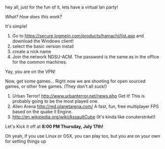 hey all, just for the fun of it, lets have a virtual lan party!

<em>What? How does this work?</em>

It's simple!

1. Go to https://secure.logmein.com/products/hamachi/list.asp and download the Windows client!
2. select the basic version install
3. create a nick name
4. Join the network NDSU-ACM. The password is the same as in the office for the common machines.

Yay, you are on the VPN!

Now, get some games... Right now we are shooting for open sourced games, or other free games. (They don't all suck!)

1. Urban Terror! http://www.urbanterror.net/news.php Get it! This is probably going to be the most played one.
2. Alien Arena http://red.planetarena.com/ A fast, fun, free multiplayer FPS based on the quake II Engine.
3. http://en.wikipedia.org/wiki/AssaultCube (It's kinda like conuterstrike!)

Let's Kick it off at <strong>8:00 PM Thursday, July 17th!</strong>

Oh yeah, if you use Linux or OSX, you can play too, but you are on your own for setting things up
